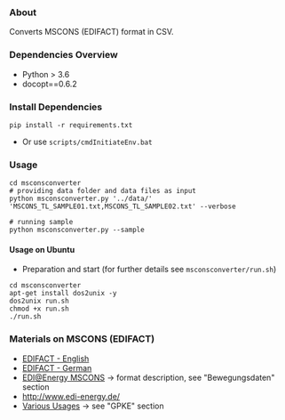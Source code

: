### About

Converts MSCONS (EDIFACT) format in CSV.

### Dependencies Overview

* Python > 3.6
* docopt==0.6.2

### Install Dependencies

```
pip install -r requirements.txt
```
* Or use ```scripts/cmdInitiateEnv.bat```

### Usage

```
cd msconsconverter
# providing data folder and data files as input
python msconsconverter.py '../data/' 'MSCONS_TL_SAMPLE01.txt,MSCONS_TL_SAMPLE02.txt' --verbose

# running sample
python msconsconverter.py --sample
```

#### Usage on Ubuntu

* Preparation and start (for further details see ```msconsconverter/run.sh```)
```
cd msconsconverter
apt-get install dos2unix -y
dos2unix run.sh
chmod +x run.sh
./run.sh
```

### Materials on MSCONS (EDIFACT)

* [EDIFACT - English](https://en.wikipedia.org/wiki/EDIFACT)
* [EDIFACT - German](https://de.wikipedia.org/wiki/EDIFACT)
* [EDI@Energy MSCONS](https://www.edi-energy.de/index.php?id=38) -> format description, see "Bewegungsdaten" section
* http://www.edi-energy.de/
* [Various Usages](https://www.bundesnetzagentur.de/DE/Service-Funktionen/Beschlusskammern/Beschlusskammer6/BK6_31_GPKE_und_GeLiGas/BK6_GPKE_undGeLi_Gas_node.html) -> see "GPKE" section

